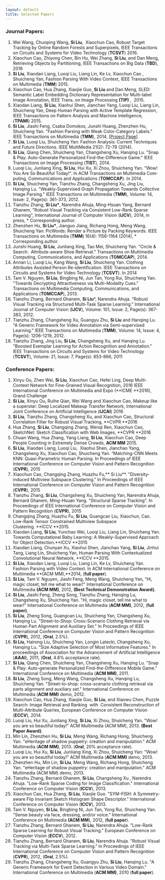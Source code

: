 ```yaml
---
layout: default
title: Selected Papers
---
```


### Journal Papers:


1. Wei Wang, Chunping Wang, **Si Liu**,  Xiaochun Cao, Robust Target Tracking by Online Random Forests and Superpixels, IEEE Transactions on Circuits and Systems for Video Technology (**TCSVT**) 2016.
2. Xiaochun Cao, Zhiyong Chen, Bin Hu, Wei Zhang, **Si Liu**, and Dan Meng, Retrieving Objects by Partitioning, IEEE Transactions on Big Data (**TBD**), 2016
3. **Si Liu**, Xiaodan Liang, Luoqi Liu, Liang Lin, Ke Lv, Xiaochun Cao , Shuicheng Yan, Fashion Parsing With Video Context, IEEE Transactions on Multimedia (**TMM**) 2015. 
4. Xiaochun Cao, Hua Zhang, Xiaojie Guo, **Si Liu** and Dan Meng, SLED: Semantic Label Embedding Dictionary Representation for Multi-label Image Annotation, IEEE Trans. on Image Processing **(TIP)** ,  2015.
5. Xiaodan Liang, **Si Liu**, Xiaohui Shen, Jianchao Yang, Luoqi Liu, Liang Lin, Shuicheng Yan, Deep Human Parsing with Active Template Regression, IEEE Transactions on Pattern Analysis and Machine Intelligence, (**TPAMI**) 2015.
6. **Si Liu**, Jiashi Feng, Csaba Domokos, Junshi Huang, Zhenzhen Hu, Shuicheng Yan. "Fashion Parsing with Weak Color-Category Labels." IEEE Transactions on Multimedia (**TMM**), 2014, [[Project Page](https://sites.google.com/site/fashionparsing/home)]
7. **Si Liu**, Luoqi Liu, Shuicheng Yan: Fashion Analysis: Current Techniques and Future Directions. IEEE MultiMedia 21(2): 72-79 (2014).
8. **Si Liu**, Qiang Chen, Shuicheng Yan, Changsheng Xu, Hanqing Lu. "Snap & Play: Auto-Generate Personalized Find-the-Difference Game." IEEE Transactions on Image Processing (**TIST**), 2014.
9. Luoqi Liu, Jun­liang Xing, **Si Liu**, Hui Xu, Xi Zhou, Shuicheng Yan. "Wow! You Are So Beau­ti­ful Today!". In ACM Trans­ac­tions on Mul­ti­me­dia Com­put­ing, Com­mu­ni­ca­tions and Ap­pli­ca­tions (**TOM­C­CAP**). In 2014.
10. **Si Liu**, Shuicheng Yan, Tianzhu Zhang, Changsheng Xu, Jing Liu, Hanqing Lu. "Weakly-Supervised Graph Propagation Towards Collective Image Parsing." IEEE Transactions on Multimedia (**TMM**), Volume: 14, Issue: 2, Page(s): 361-373, 2012.
11. Tianzhu Zhang, **Si Liu\***, Narendra Ahuja, Ming-Hsuan Yang, Bernard Ghanem, "Robust Visual Tracking via Consistent Low-Rank Sparse Learning", International Journal of Computer Vision (**IJCV**), 2014, in press, * Corresponding author.
12. Zhenzhen Hu, **Si Liu\***, Jianguo Jiang, Richang Hong, Meng Wang, Shuicheng Yan: PicWords: Render a Picture by Packing Keywords. IEEE Transactions on Multimedia (**TMM**) 16(4): 1156-1164 (2014), * Corresponding author.
13. Junshi Huang, **Si Liu**, Junliang Xing, Tao Mei, Shuicheng Yan. "Circle & Search:  Attribute-aware Shoe Retrieval.” Transactions on Multimedia Computing, Communications, and Applications (**TOMCCAP**), 2014.
14. Annan Li, Luoqi Liu, Kang Wang, **Si Liu**, Shuicheng Yan. Clothing Attributes Assisted Person Re-identification. IEEE Transactions on Circuits and Systems for Video Technology (**TCSVT**). In 2014
15. Tam V. Nguyen, **Si Liu**, Bingbing Ni, Jun Tan, Yong Rui, Shuicheng Yan. "Towards Decrypting Attractiveness via Multi-Modality Cues." Transactions on Multimedia Computing, Communications, and Applications (**TOMCCAP**), 2013.
16. Tianzhu Zhang, Bernard Ghanem, **Si Liu***, Narendra Ahuja. "Robust Visual Tracking via Structured Multi-Task Sparse Learning." International Journal of Computer Vision (**IJCV**), Volume: 101, Issue: 2, Page(s): 367-383, 2012.
17. Tianzhu Zhang, Changsheng Xu, Guangyu Zhu, **Si Liu** and Hanqing Lu. "A Generic Framework for Video Annotation via Semi-supervised Learning." IEEE Transactions on Multimedia (**TMM**), Volume: 14, Issue: 4, Page(s): 1206-1219, 2012.
18. Tianzhu Zhang, Jing Liu, **Si Liu**, Changsheng Xu, and Hanqing Lu. "Boosted Exemplar Learning for Action Recognition and Annotation." IEEE Transactions on Circuits and Systems for Video Technology (**TCSVT**), Volume: 21, Issue: 7, Page(s): 853-866, 2011

### Conference Papers:

1. Xinyu Ou, Zhen Wei, **Si Liu**, Xiaochun Cao, Hefei Ling, Deep Multi-Context Network for Fine-Grained Visual Recognition, 2016 IEEE International Conference on Multimedia and Expo (**ICME **2016), Grand Challenge
2. **Si Liu**, Xinyu Ou, Ruihe Qian, Wei Wang and Xiaochun Cao, Makeup like a superstar: Deep Localized Makeup Transfer Network, International Joint Conference on Artificial Intelligence (**IJCAI**) 2016
3. **Si Liu**, Tianzhu Zhang, Changsheng Xu, and Xiaochun Cao, Structural Correlation Filter for Robust Visual Tracking, **CVPR **2016
4. Hua Zhang, **Si Liu**, Changqing Zhang, Wenqi Ren, Xiaochun Cao, SketchNet: Sketch Classification with Web Images, **CVPR **2016
5. Chuan Wang, Hua Zhang, Yang Liang, **Si Liu**, Xiaochun Cao, Deep People Counting in Extremely Dense Crowds, **ACM MM** 2015.
6. **Si Liu**, Xiaodan Liang, Luoqi Liu,  Xiaohui Shen, Jianchao Yang, Changsheng Xu, Xiaochun Cao, Shuicheng Yan. “Matching-CNN Meets KNN: Quasi-Parametric Human Parsing. In Proceedings of IEEE International Conference on Computer Vision and Pattern Recognition (**CVPR**), 2015
7. Xiaochun Cao, Changqing Zhang, Huazhu Fu,** Si Liu**. "Diversity-induced Multiview Subspace Clustering." In Proceedings of IEEE International Conference on Computer Vision and Pattern Recognition (**CVPR**), 2015
8. Tianzhu Zhang, **Si Liu**, Changsheng Xu, Shuicheng Yan, Narendra Ahuja, Bernard Ghanem, Ming-Hsuan Yang. "Structural Sparse Tracking". In Proceedings of IEEE International Conference on Computer Vision and Pattern Recognition (**CVPR**), 2015
9. Changqing Zhang, Huazhu Fu, **Si Liu**, Guangcan Liu, Xiaochun, Cao. Low-Rank Tensor Constrained Multiview Subspace Clustering. **ICCV **2015.
10. Xiaodan Liang, **Si Liu**, Yunchao Wei, Luoqi Liu, Liang Lin, Shuicheng Yan. Towards Computational Baby Learning: A Weakly-Supervised Approach for Object Detection.**ICCV **2015
11. Xiaodan Liang, Chunyan Xu, Xiaohui Shen, Jianchao Yang, **Si Liu**, Jinhui Tang, Liang Lin, Shuicheng Yan, Human Parsing With Contextualized Convolutional Neural Network, **ICCV **2015.
12. **Si Liu**, Xiaodan Liang, Luoqi Liu, Liang Lin, Ke Lv, Shuicheng Yan. Fashion Parsing with Video Context. In ACM International Conference on Multimedia **(ACM MM),**2014, (**full paper**).
13. **Si Liu**, Tam V. Nguyen, Jiashi Feng, Meng Wang, Shuicheng Yan, "Hi, magic closet, tell me what to wear!" International Conference on Multimedia **(ACM MM)**, 2012, **(Best Technical Demonstration Award).**
14. **Si Liu**, Jiashi Feng, Zheng Song, Tianzhu Zhang, Hanqing Lu, Changsheng Xu, Shuicheng Yan. "Hi, magic closet, tell me what to wear!" International Conference on Multimedia (**ACM MM)**, 2012, (**full paper)**.
15. **Si Liu**, Zheng Song, Guangcan Liu, Shuicheng Yan, Changsheng Xu, Hanqing Lu. "Street-to-Shop: Cross-Scenario Clothing Retrieval via Human Part Alignment and Auxiliary Set." In Proceedings of IEEE International Conference on Computer Vision and Pattern Recognition (**CVPR**), 2012, (**Oral**, 2.5%).
16. **Si Liu**, Hairong Liu, Shuicheng Yan, Longin Latecki, Changsheng Xu, Hanqing Lu. "Size Adaptive Selection of Most Informative Features." In proceedings of Association for the Advancement of Artificial Intelligence (**AAAI**), 2011, (**Oral**, 4.8% acceptance rate).
17. **Si Liu**, Qiang Chen, Shuicheng Yan, Changsheng Xu, Hanqing Lu. "Snap & Play: Auto-generate Personalized Find-the-Difference Mobile Game." International Conference on Multimedia (**ACM MM)**, 2011.
18. **Si Liu**, Zheng Song, Meng Wang, Changsheng Xu, Hanqing Lu, Shuicheng Yan. "Street-to-shop: cross-scenario clothing retrieval via parts alignment and auxiliary set." International Conference on Multimedia (**ACM MM)** demo, 2012.
19. Xiaochun Cao, Hua Zhang, Xiaojie Guo, **Si Liu**, and Xiaowu Chen, Puzzle Search: Image Retrieval and Ranking  with  Consistent Reconstruction of Multi-Attribute Queries, European Conference on Computer Vision (**ECCV**), 2014.
20. Luoqi Liu, Hui Xu, Junliang Xing, **Si Liu**, Xi Zhou, Shuicheng Yan. "Wow! you are so beautiful today!" ACM Multimedia (ACM MM), 2013. **(Best Paper Award)**.
21. Min Lin, Zhenzhen Hu, **Si Liu**, Meng Wang, Richang Hong, Shuicheng Yan. "eHeritage of shadow puppetry: creation and manipulation." ACM Multimedia (**ACM MM)**, 2013. (**Oral**, 20% acceptance rate).
22. Luoqi Liu, Hui Xu, **Si Liu**, Junliang Xing, Xi Zhou, Shuicheng Yan: "Wow! you are so beautiful today!" ACM Multimedia (**ACM MM)** demo, 2013.
23. Zhenzhen Hu, Min Lin, **Si Liu**, Meng Wang, Richang Hong, Shuicheng Yan. "eHeritage of shadow puppetry: creation and manipulation." ACM Multimedia (ACM MM) demo, 2013.
24. Tianzhu Zhang, Bernard Ghanem, **Si Liu**, Changsheng Xu , Narendra Ahuja. "Low-Rank Sparse Coding for Image Classification." International Conference on Computer Vision (**ICCV**), 2013.
25. Xiaochun Cao, Hua Zhang, **Si Liu**, Xiaojie Guo. "SYM-FISH: A Symmetry-aware Flip Invariant Sketch Histogram Shape Descriptor." International Conference on Computer Vision (**ICCV**), 2013.
26. Tam V. Nguyen, **Si Liu**, Bingbing Ni, Jun Tan, Yong Rui, Shuicheng Yan. "Sense beauty via face, dressing, and/or voice." International Conference on Multimedia **(ACM MM**), 2012, (**full paper**).
27. Tianzhu Zhang, Bernard Ghanem, **Si Liu**, Narendra Ahuja. "Low-Rank Sparse Learning for Robust Visual Tracking." European Conference on Computer Vision (**ECCV**), 2012.
28. Tianzhu Zhang, Bernard Ghanem, **Si Liu**, Narendra Ahuja. "Robust Visual Tracking via Multi-Task Sparse Learning." In Proceedings of IEEE International Conference on Computer Vision and Pattern Recognition (**CVPR**), 2012, (**Oral**, 2.5%).
29. Tianzhu Zhang, Changsheng Xu, Guangyu Zhu, **Si Liu**, Hanqing Lu. "A Generic Framework for Event Detection in Various Video Domain." International Conference on Multimedia (**ACM MM)**, 2010 (**full paper**).

